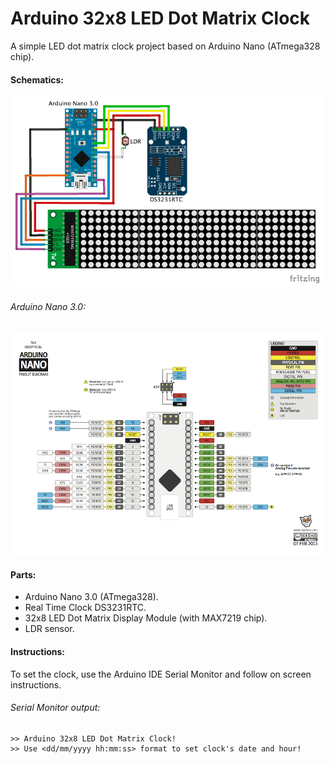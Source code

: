 # Arduino 32x8 LED Dot Matrix Clock

A simple LED dot matrix clock project based on Arduino Nano (ATmega328 chip).

#### Schematics:
![Schematics](schematics/schematics.gif)

###### Arduino Nano 3.0:
![Arduino Nano 3.0](schematics/arduino_nano.png)

#### Parts:
* Arduino Nano 3.0 (ATmega328).
* Real Time Clock DS3231RTC.
* 32x8 LED Dot Matrix Display Module (with MAX7219 chip).
* LDR sensor.

#### Instructions:

To set the clock, use the Arduino IDE Serial Monitor and follow on screen instructions.

###### Serial Monitor output:

```
>> Arduino 32x8 LED Dot Matrix Clock!
>> Use <dd/mm/yyyy hh:mm:ss> format to set clock's date and hour!
```